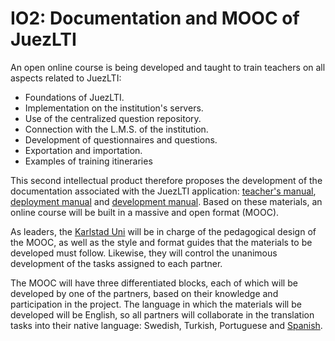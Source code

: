 # IO2: Documentation and MOOC of JuezLTI
An open online course is being developed and taught to train teachers on all aspects related to JuezLTI:
- Foundations of JuezLTI.
- Implementation on the institution's servers.
- Use of the centralized question repository.
- Connection with the L.M.S. of the institution.
- Development of questionnaires and questions.
- Exportation and importation.
- Examples of training itineraries

This second intellectual product therefore proposes the development of the documentation associated with the JuezLTI application: [teacher's manual](MOOC1/README.md#teachers-manual), [deployment manual](MOOC2/README.md#deployment-manual) and [development manual](MOOC2/README.md#development-manual). Based on these materials, an online course will be built in a massive and open format (MOOC).

As leaders, the [Karlstad Uni](http://www.kau.se/) will be in charge of the pedagogical design of the MOOC, as well as the style and format guides that the materials to be developed must follow. Likewise, they will control the unanimous development of the tasks assigned to each partner.

The MOOC will have three differentiated blocks, each of which will be developed by one of the partners, based on their knowledge and participation in the project.
The language in which the materials will be developed will be English, so all partners will collaborate in the translation tasks into their native language: Swedish, Turkish, Portuguese and [Spanish](README_es.md).
